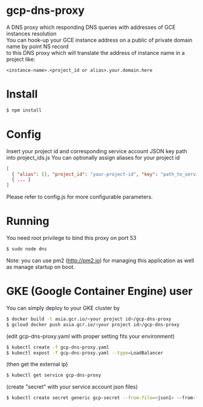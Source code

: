 # gcp-dns-proxy

A DNS proxy which responding DNS queries with addresses of GCE instances resolution<br />
You can hook-up your GCE instance address on a public of private domain name by point NS record <br />
to this DNS proxy which will translate the address of instance name in a project like: <br />

~~~~
<instance-name>.<project_id or alias>.your.domain.here
~~~~

# Install

~~~~bash
$ npm install
~~~~

# Config

Insert your project id and corresponding service account JSON key path into project_ids.js
You can optionally assign aliases for your project id

~~~~json
[
  { "alias": [], "project_id": "your-project-id", "key": "path_to_service_account.json"},
  { ... }
]
~~~~

Please refer to config.js for more configurable parameters.<br />

# Running

You need root privilege to bind this proxy on port 53 
~~~~bash
$ sudo node dns
~~~~

Note: you can use pm2 (http://pm2.io) for managing this application as well as manage startup on boot.

# GKE (Google Container Engine) user

You can simply deploy to your GKE cluster by
~~~~bash
$ docker build -t asia.gcr.io/<your project id>/gcp-dns-proxy
$ gcloud docker push asia.gcr.io/<your project id>/gcp-dns-proxy
~~~~

(edit gcp-dns-proxy.yaml with proper setting fits your environment)

~~~~bash
$ kubectl create -f gcp-dns-proxy.yaml
$ kubectl expost -f gcp-dns-proxy.yaml --type=LoadBalancer
~~~~

(then get the external ip)

~~~~bash
$ kubectl get service gcp-dns-proxy
~~~~

(create "secret" with your service account json files)

~~~~bash
$ kubectl create secret generic gcp-secret --from-file=<json1> --from-file=<json2> ...
~~~~


